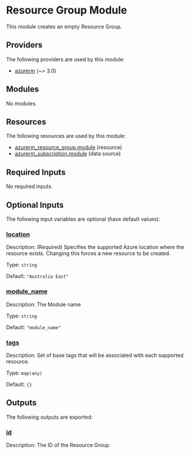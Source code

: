 # Resource Group Module

This module creates an empty Resource Group.

## Providers

The following providers are used by this module:

- <a name="provider_azurerm"></a> [azurerm](#provider_azurerm) (~> 3.0)

## Modules

No modules.

## Resources

The following resources are used by this module:

- [azurerm_resource_group.module](https://registry.terraform.io/providers/hashicorp/azurerm/latest/docs/resources/resource_group) (resource)
- [azurerm_subscription.module](https://registry.terraform.io/providers/hashicorp/azurerm/latest/docs/data-sources/subscription) (data source)

## Required Inputs

No required inputs.

## Optional Inputs

The following input variables are optional (have default values):

### <a name="input_location"></a> [location](#input_location)

Description: (Required) Specifies the supported Azure location where the resource exists. Changing this forces a new resource to be created.

Type: `string`

Default: `"Australia East"`

### <a name="input_module_name"></a> [module_name](#input_module_name)

Description: The Module name

Type: `string`

Default: `"module_name"`

### <a name="input_tags"></a> [tags](#input_tags)

Description: Set of base tags that will be associated with each supported resource.

Type: `map(any)`

Default: `{}`

## Outputs

The following outputs are exported:

### <a name="output_id"></a> [id](#output_id)

Description: The ID of the Resource Group
